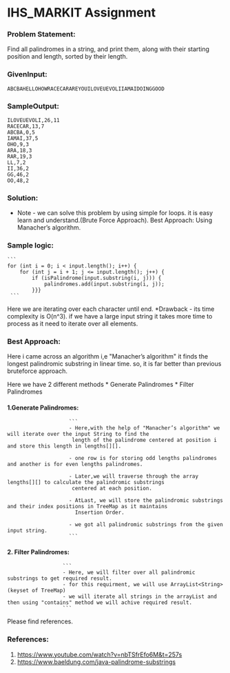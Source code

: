 # IHS_MARKIT Assignment

### Problem Statement:

Find all palindromes in a string, and print them, along with their starting position and length, sorted by their length.

### GivenInput:  
```
ABCBAHELLOHOWRACECARAREYOUILOVEUEVOLIIAMAIDOINGGOOD
```
### SampleOutput:
```
ILOVEUEVOLI,26,11
RACECAR,13,7
ABCBA,0,5
IAMAI,37,5
OHO,9,3
ARA,18,3
RAR,19,3
LL,7,2
II,36,2
GG,46,2
OO,48,2
```
### Solution:

* Note - we can solve this problem by using simple for loops. it is easy learn and understand.(Brute Force Approach).
        Best Approach: Using Manacher’s algorithm.

### Sample logic:
    ```
    for (int i = 0; i < input.length(); i++) {
        for (int j = i + 1; j <= input.length(); j++) {
            if (isPalindrome(input.substring(i, j))) {
                palindromes.add(input.substring(i, j));
            }}}
     ```
Here we are iterating over each character until end.
*Drawback - its time complexity is O(n^3).
             if we have a large input string it takes more time to process as it need to iterate over all elements.
          
### Best Approach:

Here i came across an algorithm i,e "Manacher’s algorithm" it finds the longest palindromic substring in linear time.
so, it is far better than previous bruteforce approach.

Here we have 2 different methods * Generate Palindromes
                                 * Filter Palindromes
                                 
#### 1.Generate Palindromes:
                        ```
                        - Here,with the help of "Manacher’s algorithm" we will iterate over the input String to find the 
                         length of the palindrome centered at position i and store this length in lengths[][].
                         
                        - one row is for storing odd lengths palindromes and another is for even lengths palindromes.
                        
                        - Later,we will traverse through the array lengths[][] to calculate the palindromic substrings 
                         centered at each position.
                        
                        - AtLast, we will store the palindromic substrings and their index positions in TreeMap as it maintains
                          Insertion Order.
                        
                        - we got all palindromic substrings from the given input string.
                        ```

#### 2. Filter Palindromes:
                      ```
                      - Here, we will filter over all palindromic substrings to get required result.
                      - for this requirment, we will use ArrayList<String>(keyset of TreeMap)
                      - we will iterate all strings in the arrayList and then using "contains" method we will achive required result.
                      ```
                       
                       
 Please find references.
 
 ### References:

 1. https://www.youtube.com/watch?v=nbTSfrEfo6M&t=257s
 2. https://www.baeldung.com/java-palindrome-substrings
 
                       
